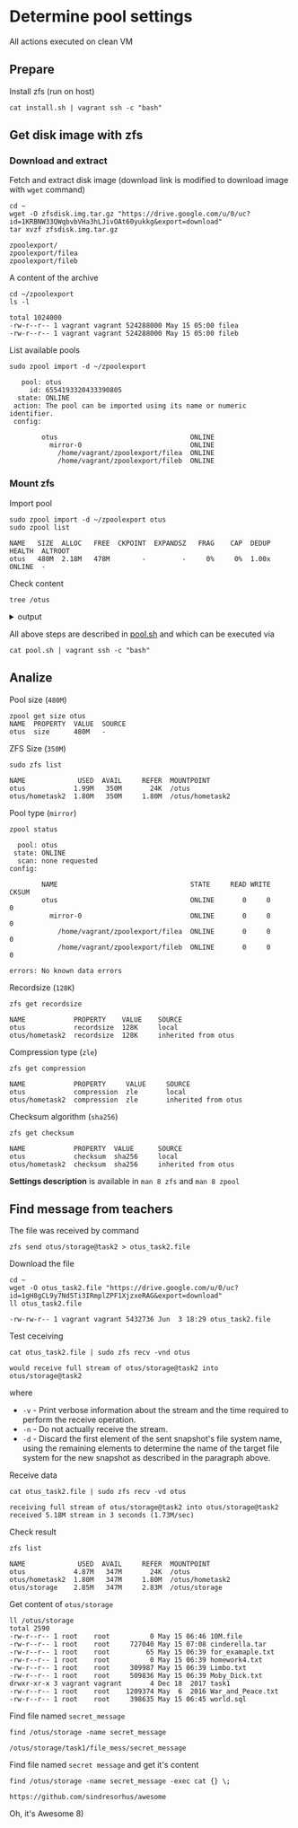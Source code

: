 # Determine pool settings

All actions executed on clean VM

## Prepare

Install zfs (run on host)
```shell
cat install.sh | vagrant ssh -c "bash"
```

## Get disk image with zfs

### Download and extract

Fetch and extract disk image (download link is modified to download image with `wget` command)
```shell
cd ~
wget -O zfsdisk.img.tar.gz "https://drive.google.com/u/0/uc?id=1KRBNW33QWqbvbVHa3hLJivOAt60yukkg&export=download"
tar xvzf zfsdisk.img.tar.gz
```
```log
zpoolexport/
zpoolexport/filea
zpoolexport/fileb
```

A content of the archive
```shell
cd ~/zpoolexport
ls -l
```
```log
total 1024000
-rw-r--r-- 1 vagrant vagrant 524288000 May 15 05:00 filea
-rw-r--r-- 1 vagrant vagrant 524288000 May 15 05:00 fileb
```

List available pools
```shell
sudo zpool import -d ~/zpoolexport
```
```log
   pool: otus
     id: 6554193320433390805
  state: ONLINE
 action: The pool can be imported using its name or numeric identifier.
 config:

        otus                                 ONLINE
          mirror-0                           ONLINE
            /home/vagrant/zpoolexport/filea  ONLINE
            /home/vagrant/zpoolexport/fileb  ONLINE
```

### Mount zfs

Import pool
```shell
sudo zpool import -d ~/zpoolexport otus
sudo zpool list
```
```log
NAME   SIZE  ALLOC   FREE  CKPOINT  EXPANDSZ   FRAG    CAP  DEDUP    HEALTH  ALTROOT
otus   480M  2.18M   478M        -         -     0%     0%  1.00x    ONLINE  -
```

Check content
```shell
tree /otus
```
<details><summary>output</summary>
<p>

```log
/otus/
└── hometask2
    ├── dir1
    │   ├── dir101
    │   ├── dir1010
    │   ├── dir102
    │   ├── dir103
    │   ├── dir104
    │   ├── dir105
    │   ├── dir106
...
        ├── dir92
        ├── dir93
        ├── dir94
        ├── dir95
        ├── dir96
        ├── dir97
        ├── dir98
        └── dir99

17537 directories, 0 files
```
</p>
</details>

All above steps are described in [pool.sh](./pool.sh) and which can be executed via
```shell
cat pool.sh | vagrant ssh -c "bash"
```

## Analize

Pool size (`480M`)
```shell
zpool get size otus
NAME  PROPERTY  VALUE  SOURCE
otus  size      480M   -
```

ZFS Size (`350M`)
```shell
sudo zfs list
```
```log
NAME             USED  AVAIL     REFER  MOUNTPOINT
otus            1.99M   350M       24K  /otus
otus/hometask2  1.80M   350M     1.80M  /otus/hometask2
```

Pool type (`mirror`)
```shell
zpool status
```
```log
  pool: otus
 state: ONLINE
  scan: none requested
config:

        NAME                                 STATE     READ WRITE CKSUM
        otus                                 ONLINE       0     0     0
          mirror-0                           ONLINE       0     0     0
            /home/vagrant/zpoolexport/filea  ONLINE       0     0     0
            /home/vagrant/zpoolexport/fileb  ONLINE       0     0     0

errors: No known data errors
```

Recordsize (`128K`)
```shell
zfs get recordsize
```
```log
NAME            PROPERTY    VALUE    SOURCE
otus            recordsize  128K     local
otus/hometask2  recordsize  128K     inherited from otus
```

Compression type (`zle`)
```shell
zfs get compression
```
```log
NAME            PROPERTY     VALUE     SOURCE
otus            compression  zle       local
otus/hometask2  compression  zle       inherited from otus
```

Checksum algorithm (`sha256`)
```shell
zfs get checksum
```
```log
NAME            PROPERTY  VALUE      SOURCE
otus            checksum  sha256     local
otus/hometask2  checksum  sha256     inherited from otus
```

**Settings description** is available in `man 8 zfs` and `man 8 zpool`


## Find message from teachers

The file was received by command
```shell
zfs send otus/storage@task2 > otus_task2.file
```

Download the file
```shell
cd ~
wget -O otus_task2.file "https://drive.google.com/u/0/uc?id=1gH8gCL9y7Nd5Ti3IRmplZPF1XjzxeRAG&export=download"
ll otus_task2.file 
```
```log
-rw-rw-r-- 1 vagrant vagrant 5432736 Jun  3 18:29 otus_task2.file
```

Test ceceiving
```shell
cat otus_task2.file | sudo zfs recv -vnd otus
```
```log
would receive full stream of otus/storage@task2 into otus/storage@task2
```

where
- `-v` - Print verbose information about the stream and the time required to perform the receive operation.
- `-n` - Do not actually receive the stream.
- `-d` - Discard the first element of the sent snapshot's file system name, using the remaining elements to determine the name of the target file system for the new snapshot as described in the paragraph above.

Receive data
```shell
cat otus_task2.file | sudo zfs recv -vd otus
```
```log
receiving full stream of otus/storage@task2 into otus/storage@task2
received 5.18M stream in 3 seconds (1.73M/sec)
```

Check result
```shell
zfs list
```
```log
NAME             USED  AVAIL     REFER  MOUNTPOINT
otus            4.87M   347M       24K  /otus
otus/hometask2  1.80M   347M     1.80M  /otus/hometask2
otus/storage    2.85M   347M     2.83M  /otus/storage
```

Get content of `otus/storage`
```shell
ll /otus/storage
total 2590
-rw-r--r-- 1 root    root          0 May 15 06:46 10M.file
-rw-r--r-- 1 root    root     727040 May 15 07:08 cinderella.tar
-rw-r--r-- 1 root    root         65 May 15 06:39 for_examaple.txt
-rw-r--r-- 1 root    root          0 May 15 06:39 homework4.txt
-rw-r--r-- 1 root    root     309987 May 15 06:39 Limbo.txt
-rw-r--r-- 1 root    root     509836 May 15 06:39 Moby_Dick.txt
drwxr-xr-x 3 vagrant vagrant       4 Dec 18  2017 task1
-rw-r--r-- 1 root    root    1209374 May  6  2016 War_and_Peace.txt
-rw-r--r-- 1 root    root     398635 May 15 06:45 world.sql
```

Find file named `secret_message`
```shell
find /otus/storage -name secret_message
```
```log
/otus/storage/task1/file_mess/secret_message
```

Find file named `secret message` and get it's content
```shell
find /otus/storage -name secret_message -exec cat {} \;
```
```log
https://github.com/sindresorhus/awesome
```

Oh, it's Awesome 8)
